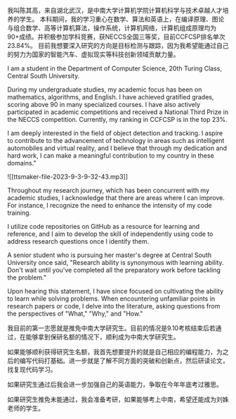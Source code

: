 我叫陈其高，来自湖北武汉，是中南大学计算机学院计算机科学与技术卓越人才培养的学生。
本科期间，我的学习重心在数学、算法和英语上，在编译原理、图论与组合数学、高等计算机算法，操作系统，计算机网络，计算机组成原理均为90+成绩。并积极参加学科竞赛，获NECCS全国三等奖，目前CCFCSP排名单次23.84%。
目前我想要深入研究的方向是目标检测与跟踪，因为我希望能通过自己的努力为国家的智能汽车、虚拟现实等科技创新领域贡献力量。

I am a student in the Department of Computer Science, 20th Turing Class, Central South University.

During my undergraduate studies, my academic focus has been on mathematics, algorithms, and English. I have achieved gratified grades, scoring above 90 in many specialized courses. I have also actively participated in academic competitions and received a National Third Prize in the NECCS competition. Currently, my ranking in CCFCSP is in the top 23%.

I am deeply interested in the field of object detection and tracking. I aspire to contribute to the advancement of technology in areas such as intelligent automobiles and virtual reality, and I believe that through my dedication and hard work, I can make a meaningful contribution to my country in these domains."
 
![[ttsmaker-file-2023-9-3-9-32-43.mp3]]

Throughout my research journey, which has been concurrent with my academic studies, I acknowledge that there are areas where I can improve. For instance, I recognize the need to enhance the intensity of my code training.

I utilize code repositories on GitHub as a resource for learning and reference, and I aim to develop the skill of independently using code to address research questions once I identify them.

A senior student who is pursuing her master's degree at Central South University once said, "Research ability is synonymous with learning ability. Don't wait until you've completed all the preparatory work before tackling the problem."

Upon hearing this statement, I have since focused on cultivating the ability to learn while solving problems. When encountering unfamiliar points in research papers or code, I delve into the literature, asking questions from the perspectives of "What," "Why," and "How."

我目前的第一志愿就是推免中南大学研究生。目前的情况是9.10考核结束后若通过，在能够拿到保研名额的情况下，顺利成为中南大学研究生。

如果能够顺利获得研究生名额，我首先想要提升的就是自己相应的编程能力，为之后的编写代码打基础。进一步就是了解不同方面的突破和创新点，然后研读论文，找复现代码学习。

如果研究生通过后我会进一步加强自己的英语能力，争取在今年年底考过雅思。

如果研究生推免未能通过，我会准备考研，如果能够考上中南，希望还能成为刘姝老师的学生。

